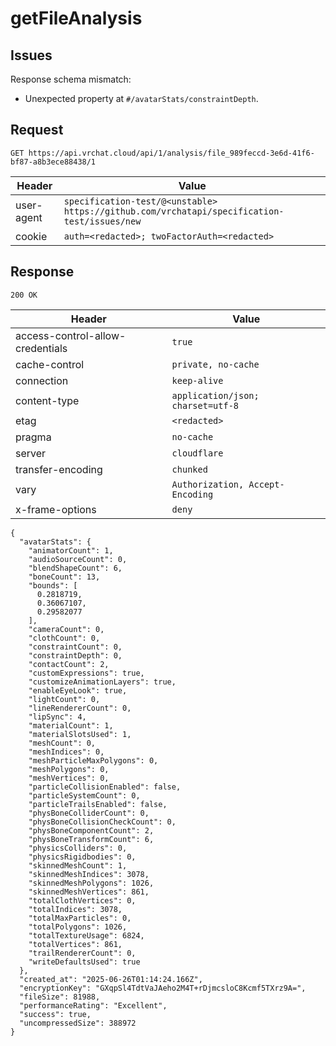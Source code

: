 # getFileAnalysis

## Issues
Response schema mismatch:
* Unexpected property at ``#/avatarStats/constraintDepth``.
## Request
`GET https://api.vrchat.cloud/api/1/analysis/file_989feccd-3e6d-41f6-bf87-a8b3ece88438/1`

| Header | Value |
| ------ | ----- |
| user-agent | `specification-test/@<unstable> https://github.com/vrchatapi/specification-test/issues/new` |
| cookie | `auth=<redacted>; twoFactorAuth=<redacted>` |


## Response
`200 OK`

| Header | Value |
| ------ | ----- |
| access-control-allow-credentials | `true` |
| cache-control | `private, no-cache` |
| connection | `keep-alive` |
| content-type | `application/json; charset=utf-8` |
| etag | `<redacted>` |
| pragma | `no-cache` |
| server | `cloudflare` |
| transfer-encoding | `chunked` |
| vary | `Authorization, Accept-Encoding` |
| x-frame-options | `deny` |

```jsonc
{
  "avatarStats": {
    "animatorCount": 1,
    "audioSourceCount": 0,
    "blendShapeCount": 6,
    "boneCount": 13,
    "bounds": [
      0.2818719,
      0.36067107,
      0.29582077
    ],
    "cameraCount": 0,
    "clothCount": 0,
    "constraintCount": 0,
    "constraintDepth": 0,
    "contactCount": 2,
    "customExpressions": true,
    "customizeAnimationLayers": true,
    "enableEyeLook": true,
    "lightCount": 0,
    "lineRendererCount": 0,
    "lipSync": 4,
    "materialCount": 1,
    "materialSlotsUsed": 1,
    "meshCount": 0,
    "meshIndices": 0,
    "meshParticleMaxPolygons": 0,
    "meshPolygons": 0,
    "meshVertices": 0,
    "particleCollisionEnabled": false,
    "particleSystemCount": 0,
    "particleTrailsEnabled": false,
    "physBoneColliderCount": 0,
    "physBoneCollisionCheckCount": 0,
    "physBoneComponentCount": 2,
    "physBoneTransformCount": 6,
    "physicsColliders": 0,
    "physicsRigidbodies": 0,
    "skinnedMeshCount": 1,
    "skinnedMeshIndices": 3078,
    "skinnedMeshPolygons": 1026,
    "skinnedMeshVertices": 861,
    "totalClothVertices": 0,
    "totalIndices": 3078,
    "totalMaxParticles": 0,
    "totalPolygons": 1026,
    "totalTextureUsage": 6824,
    "totalVertices": 861,
    "trailRendererCount": 0,
    "writeDefaultsUsed": true
  },
  "created_at": "2025-06-26T01:14:24.166Z",
  "encryptionKey": "GXqpSl4TdtVaJAeho2M4T+rDjmcsloC8Kcmf5TXrz9A=",
  "fileSize": 81988,
  "performanceRating": "Excellent",
  "success": true,
  "uncompressedSize": 388972
}
```
